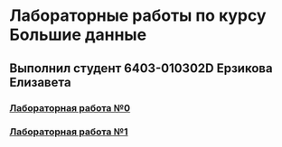 # Лабораторные работы по курсу Большие данные
## Выполнил студент 6403-010302D Ерзикова Елизавета
### [Лабораторная работа №0](LR_0.ipynb)
### [Лабораторная работа №1](LR_0.ipynb)
